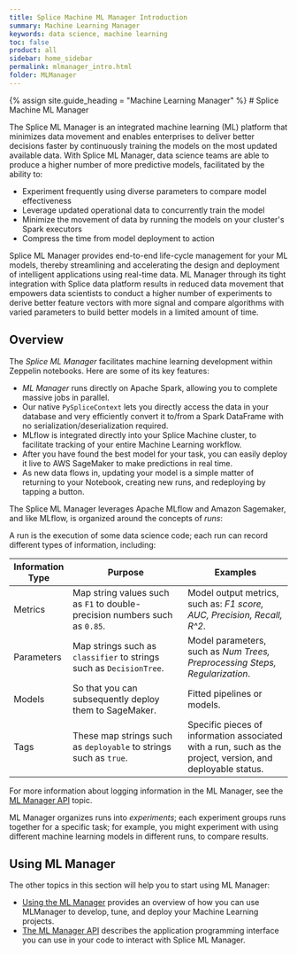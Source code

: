 ```yaml
---
title: Splice Machine ML Manager Introduction
summary: Machine Learning Manager
keywords: data science, machine learning
toc: false
product: all
sidebar: home_sidebar
permalink: mlmanager_intro.html
folder: MLManager
---
```

<section>
<div class="TopicContent" data-swiftype-index="true" markdown="1">
{% assign site.guide_heading = "Machine Learning Manager" %}
# Splice Machine ML Manager

The Splice ML Manager is an integrated machine learning (ML) platform that minimizes data movement and enables enterprises to deliver better decisions faster by continuously training the models on the most updated available data. With Splice ML Manager, data science teams are able to produce a higher number of more predictive models, facilitated by the ability to:

* Experiment frequently using diverse parameters to compare model effectiveness
* Leverage updated operational data to concurrently train the model
* Minimize the movement of data by running the models on your cluster's Spark executors
* Compress the time from model deployment to action

Splice ML Manager provides end-to-end life-cycle management for your ML models, thereby streamlining and accelerating the design and deployment of intelligent applications using real-time data. ML Manager through its tight integration with Splice data platform results in reduced data movement that empowers data scientists to conduct a higher number of experiments to derive better feature vectors with more signal and compare algorithms with varied parameters to build better models in a limited amount of time.

## Overview

The *Splice ML Manager* facilitates machine learning development within Zeppelin notebooks.  Here are some of its key features:

* *ML Manager* runs directly on Apache Spark, allowing you to complete massive jobs in parallel.
* Our native `PySpliceContext` lets you directly access the data in your database and very efficiently convert it to/from a Spark DataFrame with no serialization/deserialization required.
* MLflow is integrated directly into your Splice Machine cluster, to facilitate tracking of your entire Machine Learning workflow.
* After you have found the best model for your task, you can easily deploy it live to AWS SageMaker to make predictions in real time.
* As new data flows in, updating your model is a simple matter of returning to your Notebook, creating new runs, and redeploying by tapping a button.

The Splice ML Manager leverages Apache MLflow and Amazon Sagemaker, and like MLflow, is organized around the concepts of *runs*:

A run is the execution of some data science code; each run can record different types of information, including:

<table>
<col width="15%" />
<col width="45%"/>
<col width="40%" />
<thead>
    <tr>
        <th>Information Type</th>
        <th>Purpose</th>
        <th>Examples</th>
    </tr>
</thead>
<tbody>
    <tr>
        <td class="ItalicFont">Metrics</td>
        <td>Map string values such as <code>F1</code> to double-precision numbers such as <code>0.85</code>.</td>
        <td>Model output metrics, such as: <em>F1 score, AUC, Precision, Recall, R^2</em>.</td>
    </tr>
    <tr>
        <td class="ItalicFont">Parameters</td>
        <td>Map strings such as <code>classifier</code> to strings such as <code>DecisionTree</code>. </td>
        <td>Model parameters, such as <em>Num Trees, Preprocessing Steps, Regularization</em>.</td>
    </tr>
    <tr>
        <td class="ItalicFont">Models</td>
        <td>So that you can subsequently deploy them to SageMaker.</td>
        <td>Fitted pipelines or models.</td>
    </tr>
    <tr>
        <td class="ItalicFont">Tags</td>
        <td>These map strings such as <code>deployable</code> to strings such as <code>true</code>.</td>
        <td>Specific pieces of information associated with a run, such as the project, version, and deployable status.</td>
    </tr>
</tbody>
</table>

For more information about logging information in the ML Manager, see the [ML Manager API](mlmanager_api.html) topic.

ML Manager organizes runs into *experiments*; each experiment groups runs together for a specific task; for example, you might experiment with using  different machine learning models in different runs, to compare results.

## Using ML Manager
The other topics in this section will help you to start using ML Manager:

* [Using the ML Manager](mlmanager_using.html) provides an overview of how you can use MLManager to develop, tune, and deploy your Machine Learning projects.
* [The ML Manager API](mlmanager_api.html) describes the application programming interface you can use in your code to interact with Splice ML Manager.


</div>
</section>
